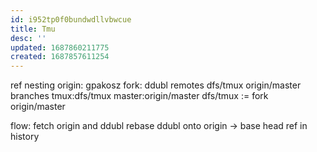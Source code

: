 ```yaml
---
id: i952tp0f0bundwdllvbwcue
title: Tmu
desc: ''
updated: 1687860211775
created: 1687857611254
---
```


ref nesting
origin: gpakosz
fork: ddubl
remotes
  dfs/tmux
  origin/master
branches
  tmux:dfs/tmux
  master:origin/master
    dfs/tmux := fork origin/master

flow:
  fetch origin and ddubl
  rebase ddubl onto origin
  -> base head ref in history